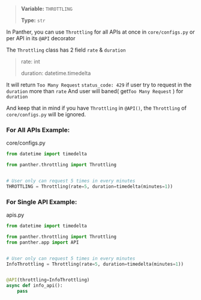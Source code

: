 > <b>Variable:</b> `THROTTLING` 
> 
> <b>Type:</b> `str` 
 
In Panther, you can use `Throttling` for all APIs at once in `core/configs.py` or per API in its `@API` decorator

The `Throttling` class has 2 field `rate` & `duration`

> rate: int
> 
> duration: datetime.timedelta

It will return `Too Many Request` `status_code: 429` if user try to request in the `duration` more than `rate`
And user will baned( get`Too Many Request` ) for `duration`

And keep that in mind if you have `Throttling` in `@API()`, the `Throttling` of `core/configs.py` will be ignored.

### For All APIs Example:
core/configs.py
```python
from datetime import timedelta

from panther.throttling import Throttling


# User only can request 5 times in every minutes
THROTTLING = Throttling(rate=5, duration=timedelta(minutes=1))
```

### For Single API Example:
apis.py
```python
from datetime import timedelta

from panther.throttling import Throttling
from panther.app import API


# User only can request 5 times in every minutes
InfoThrottling = Throttling(rate=5, duration=timedelta(minutes=1))


@API(throttling=InfoThrottling)
async def info_api():
    pass
```
